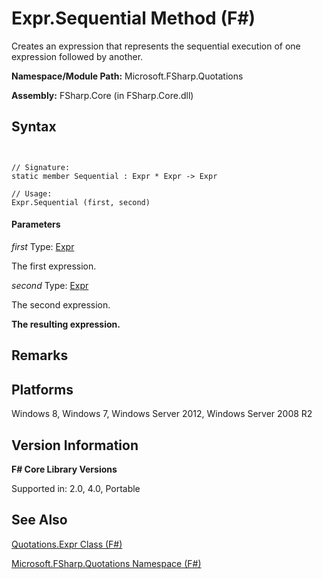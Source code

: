 # Expr.Sequential Method (F#)

Creates an expression that represents the sequential execution of one expression followed by another.

**Namespace/Module Path:** Microsoft.FSharp.Quotations

**Assembly:** FSharp.Core (in FSharp.Core.dll)


## Syntax


```


// Signature:
static member Sequential : Expr * Expr -> Expr

// Usage:
Expr.Sequential (first, second)

```



#### Parameters
*first*
Type: [Expr](http://msdn.microsoft.com/en-us/library/ed6a2caf-69d4-45c2-ab97-e9b3be9bce65)


The first expression.


*second*
Type: [Expr](http://msdn.microsoft.com/en-us/library/ed6a2caf-69d4-45c2-ab97-e9b3be9bce65)


The second expression.



**The resulting expression.**
## Remarks

## Platforms
Windows 8, Windows 7, Windows Server 2012, Windows Server 2008 R2


## Version Information
**F# Core Library Versions**

Supported in: 2.0, 4.0, Portable




## See Also
[Quotations.Expr Class &#40;F&#35;&#41;](Quotations.Expr-Class-%28FSharp%29.md)

[Microsoft.FSharp.Quotations Namespace &#40;F&#35;&#41;](Microsoft.FSharp.Quotations-Namespace-%28FSharp%29.md)

